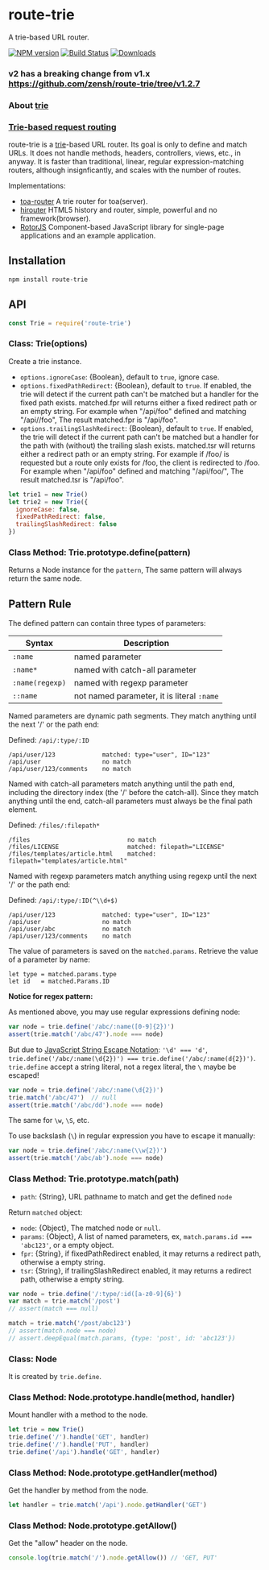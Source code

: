 route-trie
====
A trie-based URL router.

[![NPM version][npm-image]][npm-url]
[![Build Status][travis-image]][travis-url]
[![Downloads][downloads-image]][downloads-url]

### v2 has a breaking change from v1.x https://github.com/zensh/route-trie/tree/v1.2.7

### About [trie](http://en.wikipedia.org/wiki/Trie)

### [Trie-based request routing](http://blog.vulcanproxy.com/trie-based-http-requests-routing/)

route-trie is a [trie](http://en.wikipedia.org/wiki/Trie)-based URL router.
Its goal is only to define and match URLs.
It does not handle methods, headers, controllers, views, etc., in anyway.
It is faster than traditional, linear, regular expression-matching routers, although insignficantly,
and scales with the number of routes.

Implementations:

- [toa-router](https://github.com/toajs/toa-router) A trie router for toa(server).
- [hirouter](https://github.com/teambition/hirouter) HTML5 history and router, simple, powerful and no framework(browser).
- [RotorJS](https://github.com/kuraga/rotorjs) Component-based JavaScript library for single-page applications and an example application.

## Installation

```sh
npm install route-trie
```

## API

```js
const Trie = require('route-trie')
```

### Class: Trie(options)

Create a trie instance.

- `options.ignoreCase`: {Boolean}, default to `true`, ignore case.
- `options.fixedPathRedirect`: {Boolean}, default to `true`. If enabled, the trie will detect if the current path can't be matched but a handler for the fixed path exists. matched.fpr will returns either a fixed redirect path or an empty string. For example when "/api/foo" defined and matching "/api//foo", The result matched.fpr is "/api/foo".
- `options.trailingSlashRedirect`: {Boolean}, default to `true`. If enabled, the trie will detect if the current path can't be matched but a handler for the path with (without) the trailing slash exists. matched.tsr will returns either a redirect path or an empty string. For example if /foo/ is requested but a route only exists for /foo, the client is redirected to /foo. For example when "/api/foo" defined and matching "/api/foo/", The result matched.tsr is "/api/foo".

```js
let trie1 = new Trie()
let trie2 = new Trie({
  ignoreCase: false,
  fixedPathRedirect: false,
  trailingSlashRedirect: false
})
```

### Class Method: Trie.prototype.define(pattern)

Returns a Node instance for the `pattern`, The same pattern will always return the same node.

## Pattern Rule

The defined pattern can contain three types of parameters:

| Syntax | Description |
|--------|------|
| `:name` | named parameter |
| `:name*` | named with catch-all parameter |
| `:name(regexp)` | named with regexp parameter |
| `::name` | not named parameter, it is literal `:name` |

Named parameters are dynamic path segments. They match anything until the next '/' or the path end:

Defined: `/api/:type/:ID`
```
/api/user/123             matched: type="user", ID="123"
/api/user                 no match
/api/user/123/comments    no match
```

Named with catch-all parameters match anything until the path end, including the directory index (the '/' before the catch-all). Since they match anything until the end, catch-all parameters must always be the final path element.

Defined: `/files/:filepath*`
```
/files                           no match
/files/LICENSE                   matched: filepath="LICENSE"
/files/templates/article.html    matched: filepath="templates/article.html"
```

Named with regexp parameters match anything using regexp until the next '/' or the path end:

Defined: `/api/:type/:ID(^\\d+$)`
```
/api/user/123             matched: type="user", ID="123"
/api/user                 no match
/api/user/abc             no match
/api/user/123/comments    no match
```

The value of parameters is saved on the `matched.params`. Retrieve the value of a parameter by name:
```
let type = matched.params.type
let id   = matched.Params.ID
```

**Notice for regex pattern:**

As mentioned above, you may use regular expressions defining node:

```js
var node = trie.define('/abc/:name([0-9]{2})')
assert(trie.match('/abc/47').node === node)
```

But due to [JavaScript String Escape Notation](https://developer.mozilla.org/en-US/docs/Web/JavaScript/Reference/Global_Objects/String): `'\d' === 'd'`, `trie.define('/abc/:name(\d{2})') === trie.define('/abc/:name(d{2})')`.
`trie.define` accept a string literal, not a regex literal, the `\` maybe be escaped!

```js
var node = trie.define('/abc/:name(\d{2})')
trie.match('/abc/47')  // null
assert(trie.match('/abc/dd').node === node)
```

The same for `\w`, `\S`, etc.

To use backslash (`\`) in regular expression you have to escape it manually:

```js
var node = trie.define('/abc/:name(\\w{2})')
assert(trie.match('/abc/ab').node === node)
```

### Class Method: Trie.prototype.match(path)

- `path`: {String}, URL pathname to match and get the defined `node`

Return `matched` object:
  - `node`: {Object}, The matched node or `null`.
  - `params`: {Object}, A list of named parameters, ex, `match.params.id === 'abc123'`, or a empty object.
  - `fpr`: {String}, if fixedPathRedirect enabled, it may returns a redirect path, otherwise a empty string.
  - `tsr`: {String}, if trailingSlashRedirect enabled, it may returns a redirect path, otherwise a empty string.

  ```js
  var node = trie.define('/:type/:id([a-z0-9]{6}')
  var match = trie.match('/post')
  // assert(match === null)

  match = trie.match('/post/abc123')
  // assert(match.node === node)
  // assert.deepEqual(match.params, {type: 'post', id: 'abc123'})
  ```

### Class: Node

It is created by `trie.define`.

### Class Method: Node.prototype.handle(method, handler)

Mount handler with a method to the node.
```js
let trie = new Trie()
trie.define('/').handle('GET', handler)
trie.define('/').handle('PUT', handler)
trie.define('/api').handle('GET', handler)
```

### Class Method: Node.prototype.getHandler(method)

Get the handler by method from the node.
```js
let handler = trie.match('/api').node.getHandler('GET')
```

### Class Method: Node.prototype.getAllow()

Get the "allow" header on the node.
```js
console.log(trie.match('/').node.getAllow()) // 'GET, PUT'
```

[npm-url]: https://npmjs.org/package/route-trie
[npm-image]: http://img.shields.io/npm/v/route-trie.svg

[travis-url]: https://travis-ci.org/zensh/route-trie
[travis-image]: http://img.shields.io/travis/zensh/route-trie.svg

[downloads-url]: https://npmjs.org/package/route-trie
[downloads-image]: http://img.shields.io/npm/dm/route-trie.svg?style=flat-square
